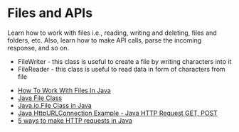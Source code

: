 # Files and APIs

Learn how to work with files i.e., reading, writing and deleting, files and folders, etc. Also, learn how to make API calls, parse the incoming response, and so on.

* FileWriter - this class is useful to create a file by writing characters into it
* FileReader - this class is useful to read data in form of characters from file

- [How To Work With Files In Java](https://www.marcobehler.com/guides/java-files)
- [Java File Class](https://www.javatpoint.com/java-file-class)
- [Java.io.File Class in Java](https://www.geeksforgeeks.org/file-class-in-java/)
- [Java HttpURLConnection Example - Java HTTP Request GET, POST](https://www.digitalocean.com/community/tutorials/java-httpurlconnection-example-java-http-request-get-post)
- [5 ways to make HTTP requests in Java](https://www.twilio.com/blog/5-ways-to-make-http-requests-in-java)